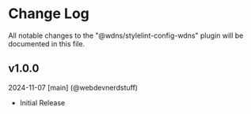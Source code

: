 # Change Log
All notable changes to the "@wdns/stylelint-config-wdns" plugin will be documented in this file.

## v1.0.0
2024-11-07
[main] (@webdevnerdstuff)
* Initial Release
